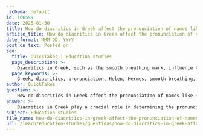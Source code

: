 ```yaml
---
_schema: default
id: 166599
date: 2025-01-30
title: How do diacritics in Greek affect the pronunciation of names like Helen and Hermes?
article_title: How do diacritics in Greek affect the pronunciation of names like Helen and Hermes?
date_format: MMM DD, YYYY
post_on_text: Posted on
seo:
  title: QuickTakes | Education studies
  page_description: >-
    Diacritics in Greek, such as the smooth breathing mark, influence the pronunciation of names like Helen and Hermes, indicating the absence of an initial 'h' sound.
  page_keywords: >-
    Greek, diacritics, pronunciation, Helen, Hermes, smooth breathing, acute accent, grave accent, circumflex, language, names
author: QuickTakes
question: >-
    How do diacritics in Greek affect the pronunciation of names like Helen and Hermes?
answer: >-
    Diacritics in Greek play a crucial role in determining the pronunciation of names, including "Helen" and "Hermes." In the Greek language, diacritics are marks added to letters that indicate changes in pronunciation or help distinguish between similar words. The five main diacritics in Greek are the acute accent (´), the grave accent (`), the circumflex (ˆ), the smooth breathing (᾿), and the rough breathing (῾).\n\n1. **Helen (Ἑλένη)**: The name "Helen" is written in Greek as "Ἑλένη." Here, the smooth breathing mark (᾿) before the vowel 'ε' indicates the absence of an 'h' sound at the beginning of the name. This means that the name is pronounced as "E-leni," without an initial 'h' sound.\n\n2. **Hermes (Ἑρμής)**: The name "Hermes" is written in Greek as "Ἑρμής." Similar to "Helen," the smooth breathing mark (᾿) before the vowel 'ε' indicates that there is no 'h' sound at the start of the name. Therefore, "Hermes" is pronounced as "Er-mes," again without an initial 'h' sound.\n\nIn summary, the presence of the smooth breathing mark in both names indicates that they are pronounced without an initial 'h' sound, affecting how they are vocalized in Greek. This illustrates the importance of diacritics in conveying the correct pronunciation of names in the Greek language.
subject: Education studies
file_name: how-do-diacritics-in-greek-affect-the-pronunciation-of-names-like-helen-and-hermes.md
url: /learn/education-studies/questions/how-do-diacritics-in-greek-affect-the-pronunciation-of-names-like-helen-and-hermes
---
```


&nbsp;